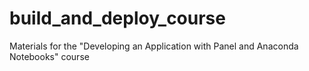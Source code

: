 # build_and_deploy_course
Materials for the "Developing an Application with Panel and Anaconda Notebooks" course
